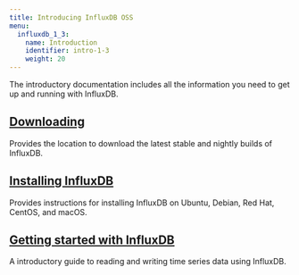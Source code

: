 ```yaml
---
title: Introducing InfluxDB OSS
menu:
  influxdb_1_3:
    name: Introduction
    identifier: intro-1-3
    weight: 20
---
```


The introductory documentation includes all the information you need to get up and running with InfluxDB.

## [Downloading](https://influxdata.com/downloads/#influxdb)

Provides the location to download the latest stable and nightly builds of InfluxDB.

## [Installing InfluxDB](/influxdb/v1.3/introduction/installation/)

Provides instructions for installing InfluxDB on Ubuntu, Debian, Red Hat, CentOS, and macOS.

## [Getting started with InfluxDB](/influxdb/v1.3/introduction/getting_started/)

A introductory guide to reading and writing time series data using InfluxDB.
